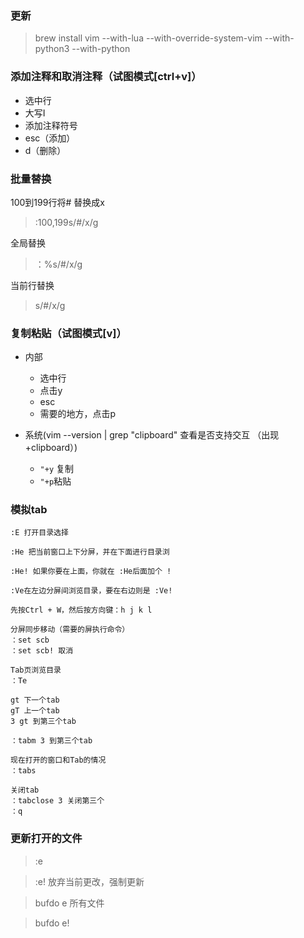 ### 更新

> brew install vim --with-lua --with-override-system-vim --with-python3 --with-python

### 添加注释和取消注释（试图模式[ctrl+v]）

- 选中行
- 大写I
- 添加注释符号
- esc（添加）
- d（删除）

### 批量替换

100到199行将# 替换成x
> :100,199s/#/x/g

全局替换

> ：%s/#/x/g

当前行替换
> s/#/x/g

### 复制粘贴（试图模式[v]）

- 内部
    - 选中行
    - 点击y
    - esc
    - 需要的地方，点击p

- 系统(vim --version | grep "clipboard" 查看是否支持交互 （出现+clipboard）)

    - `"+y` 复制
    - `"+p`粘贴

### 模拟tab
```
:E 打开目录选择

:He 把当前窗口上下分屏，并在下面进行目录浏

:He! 如果你要在上面，你就在 :He后面加个 !

:Ve在左边分屏间浏览目录，要在右边则是 :Ve!

先按Ctrl + W，然后按方向键：h j k l

分屏同步移动（需要的屏执行命令）
：set scb
：set scb! 取消

Tab页浏览目录
：Te

gt 下一个tab
gT 上一个tab
3 gt 到第三个tab

：tabm 3 到第三个tab

现在打开的窗口和Tab的情况
：tabs

关闭tab
：tabclose 3 关闭第三个
：q

```
### 更新打开的文件

> :e

> :e! 放弃当前更改，强制更新

> bufdo e 所有文件

> bufdo e!
